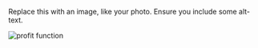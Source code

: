 Replace this with an image, like your photo. Ensure you include some alt-text.

![profit function](https://calcworkshop.com/wp-content/uploads/economics-derivatives.png)
